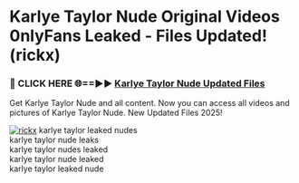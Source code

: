 # Karlye Taylor Nude Original Videos 0nlyFans Leaked - Files Updated! (rickx)

<h3>🔴 CLICK HERE 🌐==►► <a href="https://tinyurl.com/52m3yx9h" rel="nofollow">Karlye Taylor Nude Updated Files</a></h3>

Get Karlye Taylor Nude and all content. Now you can access all videos and pictures of Karlye Taylor Nude. New Updated Files 2025!

[![rickx](https://i.imgur.com/TnHtlc8.gif)](https://tinyurl.com/52m3yx9h)
karlye taylor leaked nudes<br>
karlye taylor nude leaks<br>
karlye taylor nudes leaked<br>
karlye taylor nude leaked<br>
karlye taylor leaked nude